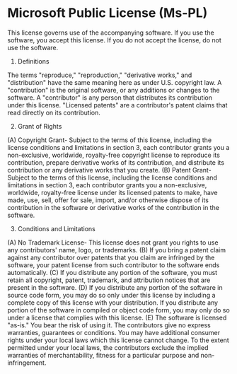 Microsoft Public License (Ms-PL)
================================

This license governs use of the accompanying software. If you use the software, you
accept this license. If you do not accept the license, do not use the software.

1. Definitions

The terms "reproduce," "reproduction," "derivative works," and "distribution" have the
same meaning here as under U.S. copyright law.
A "contribution" is the original software, or any additions or changes to the software.
A "contributor" is any person that distributes its contribution under this license.
"Licensed patents" are a contributor's patent claims that read directly on its contribution.

2. Grant of Rights

(A) Copyright Grant- Subject to the terms of this license, including the license conditions
    and limitations in section 3, each contributor grants you a non-exclusive, worldwide,
    royalty-free copyright license to reproduce its contribution, prepare derivative works
    of its contribution, and distribute its contribution or any derivative works that you
    create.
(B) Patent Grant- Subject to the terms of this license, including the license conditions and
    limitations in section 3, each contributor grants you a non-exclusive, worldwide,
    royalty-free license under its licensed patents to make, have made, use, sell, offer for
    sale, import, and/or otherwise dispose of its contribution in the software or derivative
    works of the contribution in the software.

3. Conditions and Limitations

(A) No Trademark License- This license does not grant you rights to use any contributors'
    name, logo, or trademarks.
(B) If you bring a patent claim against any contributor over patents that you claim are
    infringed by the software, your patent license from such contributor to the software
    ends automatically.
(C) If you distribute any portion of the software, you must retain all copyright, patent,
    trademark, and attribution notices that are present in the software.
(D) If you distribute any portion of the software in source code form, you may do so only
    under this license by including a complete copy of this license with your distribution.
    If you distribute any portion of the software in compiled or object code form, you may
    only do so under a license that complies with this license.
(E) The software is licensed "as-is." You bear the risk of using it. The contributors give
    no express warranties, guarantees or conditions. You may have additional consumer rights
    under your local laws which this license cannot change. To the extent permitted under your
    local laws, the contributors exclude the implied warranties of merchantability, fitness
    for a particular purpose and non-infringement.
